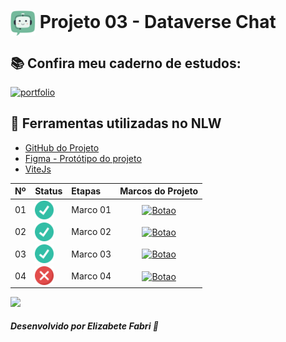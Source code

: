 <h1>
    <a href="https://www.laboratoria.la/br">
     <img align="center" width="40px" src="./src/images/android-chrome-192x192.png"></a>
    <span>Projeto 03 - Dataverse Chat</span>
</h1>


## 📚 Confira meu caderno de estudos:

[![portfolio](https://img.shields.io/badge/Caderno_de_Estudos_-_DATAVERSE_CHAT-74BA9C?style=for-the-badge&logo=ko-fi&logoColor=white)](https://elzbieta.notion.site/Dataverse-Chat-f28924c9c8864107ac0da49706f29592)

## 📝 Ferramentas utilizadas no NLW

- [GitHub do Projeto]()
- [Figma - Protótipo do projeto](https://www.figma.com/file/asUYQQBBq3lTGP2og7X0Et/Dataverse-Chat?type=design&node-id=201%3A441&mode=dev&t=5njNnMhiYVumzElG-1)
- [ViteJs]()

<table>
  <thead>
    <tr align="left">
      <th>Nº</th>
      <th>Status</th>
      <th>Etapas</th>
      <th>Marcos do Projeto</th>
    </tr>
  </thead>
  <tbody align="left">
    <tr>
      <td>01</td>
      <td><img width="30px" height="30px" align="center" alt="icon check" src="./src/images/check.png"></td>
      <td>Marco 01</td>
      <td align="center">
        <a href="https://github.com/elizabetefabri/SAP012-dataverse-chat/blob/main/docs/package/marco-01/README.md" target="_blank">
           <img align="center" alt="Botao" src="https://img.shields.io/badge/Ver%20MILESTONE-090912?style=for-the-badge" width="150px">
        </a>
      </td>
    </tr>
    <tr>
      <td>02</td>
      <td><img width="30px" height="30px" align="center" alt="icon check" src="./src/images/check.png"></td>
      <td>Marco 02</td>
      <td align="center">
        <a href="https://github.com/elizabetefabri/SAP012-dataverse-chat/blob/main/docs/package/marco-02/README.md" target="_blank">
           <img align="center" alt="Botao" src="https://img.shields.io/badge/Ver%20MILESTONE-74BA9C?style=for-the-badge" width="150px">
        </a>
      </td>
    </tr>
    <tr>
      <td>03</td>
      <td><img width="30px" height="30px" align="center" alt="icon check" src="./src/images/check.png"></td>
      <td>Marco 03</td>
      <td align="center">
        <a href="https://github.com/elizabetefabri/SAP012-dataverse-chat/blob/main/docs/package/marco-03/README.md" target="_blank">
           <img align="center" alt="Botao" src="https://img.shields.io/badge/Ver%20MILESTONE-090912?style=for-the-badge" width="150px">
        </a>
      </td>
    </tr>
    <tr>
      <td>04</td>
      <td><img width="30px" height="30px" align="center" alt="icon check" src="./src/images/cancel.png"></td>
      <td>Marco 04</td>
      <td align="center">
        <a href="https://github.com/elizabetefabri/SAP012-dataverse-chat/blob/main/docs/package/marco-04/README.md" target="_blank">
           <img align="center" alt="Botao" src="https://img.shields.io/badge/Ver%20MILESTONE-74BA9C?style=for-the-badge" width="150px">
        </a>
      </td>
    </tr>
    </tbody>
  <tfoot>

  </tfoot>
</table>

<img src="https://user-images.githubusercontent.com/73097560/115834477-dbab4500-a447-11eb-908a-139a6edaec5c.gif"><br>

##### Desenvolvido por <span>Elizabete Fabri</span> 💚
